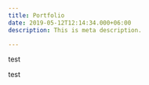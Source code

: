```yaml
---
title: Portfolio
date: 2019-05-12T12:14:34.000+06:00
description: This is meta description.

---
```

test

test